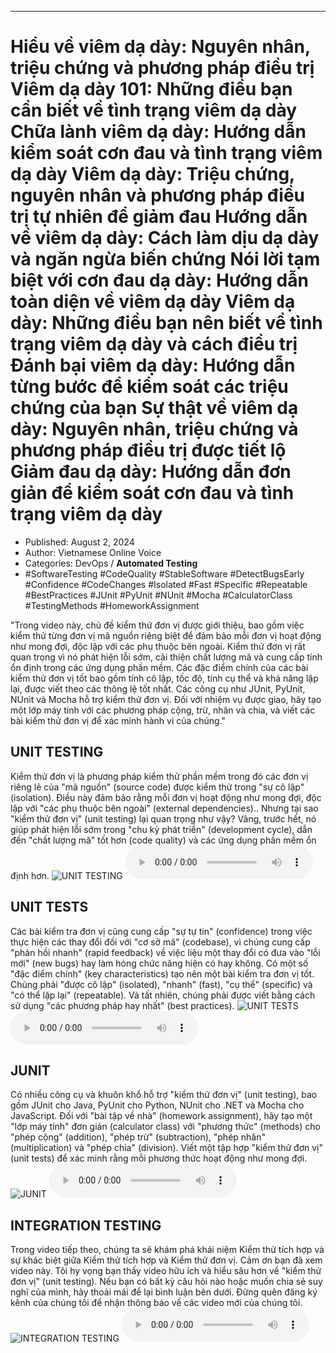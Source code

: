 
---

# Hiểu về viêm dạ dày: Nguyên nhân, triệu chứng và phương pháp điều trị Viêm dạ dày 101: Những điều bạn cần biết về tình trạng viêm dạ dày Chữa lành viêm dạ dày: Hướng dẫn kiểm soát cơn đau và tình trạng viêm dạ dày Viêm dạ dày: Triệu chứng, nguyên nhân và phương pháp điều trị tự nhiên để giảm đau Hướng dẫn về viêm dạ dày: Cách làm dịu dạ dày và ngăn ngừa biến chứng Nói lời tạm biệt với cơn đau dạ dày: Hướng dẫn toàn diện về viêm dạ dày Viêm dạ dày: Những điều bạn nên biết về tình trạng viêm dạ dày và cách điều trị Đánh bại viêm dạ dày: Hướng dẫn từng bước để kiểm soát các triệu chứng của bạn Sự thật về viêm dạ dày: Nguyên nhân, triệu chứng và phương pháp điều trị được tiết lộ Giảm đau dạ dày: Hướng dẫn đơn giản để kiểm soát cơn đau và tình trạng viêm dạ dày

- Published: August 2, 2024
- Author: Vietnamese Online Voice
- Categories: DevOps / **Automated Testing**
- #SoftwareTesting #CodeQuality #StableSoftware #DetectBugsEarly #Confidence #CodeChanges #Isolated #Fast #Specific #Repeatable #BestPractices #JUnit #PyUnit #NUnit #Mocha #CalculatorClass #TestingMethods #HomeworkAssignment

"Trong video này, chủ đề kiểm thử đơn vị được giới thiệu, bao gồm việc kiểm thử từng đơn vị mã nguồn riêng biệt để đảm bảo mỗi đơn vị hoạt động như mong đợi, độc lập với các phụ thuộc bên ngoài. Kiểm thử đơn vị rất quan trọng vì nó phát hiện lỗi sớm, cải thiện chất lượng mã và cung cấp tính ổn định trong các ứng dụng phần mềm. Các đặc điểm chính của các bài kiểm thử đơn vị tốt bao gồm tính cô lập, tốc độ, tính cụ thể và khả năng lặp lại, được viết theo các thông lệ tốt nhất. Các công cụ như JUnit, PyUnit, NUnit và Mocha hỗ trợ kiểm thử đơn vị. Đối với nhiệm vụ được giao, hãy tạo một lớp máy tính với các phương pháp cộng, trừ, nhân và chia, và viết các bài kiểm thử đơn vị để xác minh hành vi của chúng."


## UNIT TESTING

Kiểm thử đơn vị là phương pháp kiểm thử phần mềm trong đó các đơn vị riêng lẻ của "mã nguồn" (source code) được kiểm thử trong "sự cô lập" (isolation). Điều này đảm bảo rằng mỗi đơn vị hoạt động như mong đợi, độc lập với "các phụ thuộc bên ngoài" (external dependencies).. Nhưng tại sao "kiểm thử đơn vị" (unit testing) lại quan trọng như vậy? Vâng, trước hết, nó giúp phát hiện lỗi sớm trong "chu kỳ phát triển" (development cycle), dẫn đến "chất lượng mã" tốt hơn (code quality) và các ứng dụng phần mềm ổn định hơn.
![UNIT TESTING](https://http-archiver-apis-production-80.schnworks.com/storage/images/transitions/2024-08-02/transition-10764071218-Montserrat-ExtraBold-880E4F.jpg)
<audio controls>
    <source src="https://http-archiver-apis-production-80.schnworks.com/storage/storage/audio/file-42595759320.mp3" type="audio/mpeg">
</audio>



## UNIT TESTS

Các bài kiểm tra đơn vị cũng cung cấp "sự tự tin" (confidence) trong việc thực hiện các thay đổi đối với "cơ sở mã" (codebase), vì chúng cung cấp "phản hồi nhanh" (rapid feedback) về việc liệu một thay đổi có đưa vào "lỗi mới" (new bugs) hay làm hỏng chức năng hiện có hay không. Có một số "đặc điểm chính" (key characteristics) tạo nên một bài kiểm tra đơn vị tốt. Chúng phải "được cô lập" (isolated), "nhanh" (fast), "cụ thể" (specific) và "có thể lặp lại" (repeatable). Và tất nhiên, chúng phải được viết bằng cách sử dụng "các phương pháp hay nhất" (best practices).
![UNIT TESTS](https://http-archiver-apis-production-80.schnworks.com/storage/images/transitions/2024-08-02/transition-25671993984-Montserrat-Thin-7B1FA2.jpg)
<audio controls>
    <source src="https://http-archiver-apis-production-80.schnworks.com/storage/storage/audio/file-2805895103.mp3" type="audio/mpeg">
</audio>



## JUNIT

Có nhiều công cụ và khuôn khổ hỗ trợ "kiểm thử đơn vị" (unit testing), bao gồm JUnit cho Java, PyUnit cho Python, NUnit cho .NET và Mocha cho JavaScript. Đối với "bài tập về nhà" (homework assignment), hãy tạo một "lớp máy tính" đơn giản (calculator class) với "phương thức" (methods) cho "phép cộng" (addition), "phép trừ" (subtraction), "phép nhân" (multiplication) và "phép chia" (division). Viết một tập hợp "kiểm thử đơn vị" (unit tests) để xác minh rằng mỗi phương thức hoạt động như mong đợi.
![JUNIT](https://http-archiver-apis-production-80.schnworks.com/storage/images/transitions/2024-08-02/transition-16463821659-Montserrat-ExtraBold-512DA8.jpg)
<audio controls>
    <source src="https://http-archiver-apis-production-80.schnworks.com/storage/storage/audio/file-18605079708.mp3" type="audio/mpeg">
</audio>



## INTEGRATION TESTING

Trong video tiếp theo, chúng ta sẽ khám phá khái niệm Kiểm thử tích hợp và sự khác biệt giữa Kiểm thử tích hợp và Kiểm thử đơn vị. Cảm ơn bạn đã xem video này. Tôi hy vọng bạn thấy video hữu ích và hiểu sâu hơn về "kiểm thử đơn vị" (unit testing). Nếu bạn có bất kỳ câu hỏi nào hoặc muốn chia sẻ suy nghĩ của mình, hãy thoải mái để lại bình luận bên dưới. Đừng quên đăng ký kênh của chúng tôi để nhận thông báo về các video mới của chúng tôi.
![INTEGRATION TESTING](https://http-archiver-apis-production-80.schnworks.com/storage/images/transitions/2024-08-02/transition--4371620353-Montserrat-Bold-283593.jpg)
<audio controls>
    <source src="https://http-archiver-apis-production-80.schnworks.com/storage/storage/audio/file-18553627507.mp3" type="audio/mpeg">
</audio>

